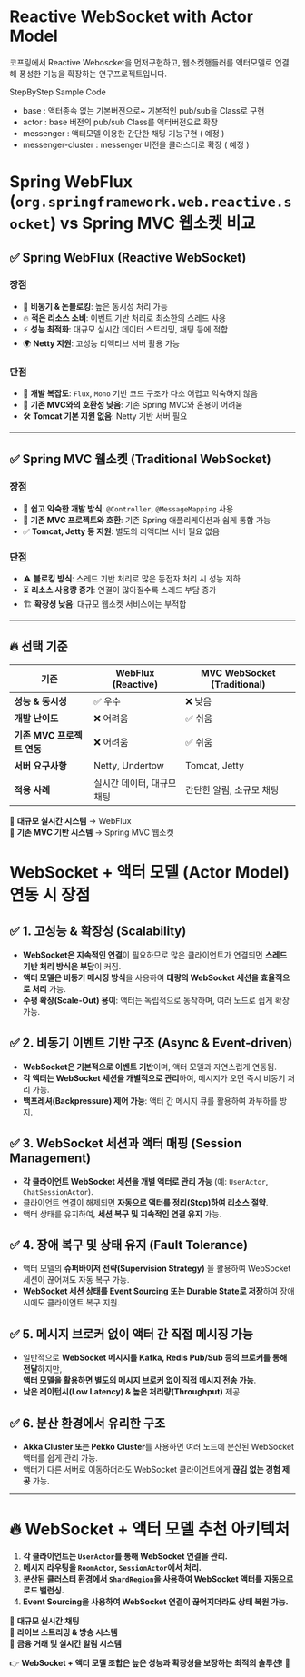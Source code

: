 # Reactive WebSocket with Actor Model

코프링에서 Reactive Weboscket을 먼저구현하고, 웹소켓핸들러를 액터모델로 연결해 풍성한 기능을 확장하는 연구프로젝트입니다.  


StepByStep Sample Code

- base : 액터종속 없는 기본버전으로~ 기본적인 pub/sub을 Class로 구현
- actor : base 버전의 pub/sub Class를 액터버전으로 확장
- messenger : 액터모델 이용한 간단한 채팅 기능구현 ( 예정 )
- messenger-cluster : messenger 버전을 클러스터로 확장 ( 예정 )

# Spring WebFlux (`org.springframework.web.reactive.socket`) vs Spring MVC 웹소켓 비교

## ✅ Spring WebFlux (Reactive WebSocket)
### 장점
- 🚀 **비동기 & 논블로킹**: 높은 동시성 처리 가능
- 🔥 **적은 리소스 소비**: 이벤트 기반 처리로 최소한의 스레드 사용
- ⚡ **성능 최적화**: 대규모 실시간 데이터 스트리밍, 채팅 등에 적합
- 🌍 **Netty 지원**: 고성능 리액티브 서버 활용 가능

### 단점
- 🧩 **개발 복잡도**: `Flux`, `Mono` 기반 코드 구조가 다소 어렵고 익숙하지 않음
- 🔄 **기존 MVC와의 호환성 낮음**: 기존 Spring MVC와 혼용이 어려움
- 🛠 **Tomcat 기본 지원 없음**: Netty 기반 서버 필요

---

## ✅ Spring MVC 웹소켓 (Traditional WebSocket)
### 장점
- 🎯 **쉽고 익숙한 개발 방식**: `@Controller`, `@MessageMapping` 사용
- 🔄 **기존 MVC 프로젝트와 호환**: 기존 Spring 애플리케이션과 쉽게 통합 가능
- ✅ **Tomcat, Jetty 등 지원**: 별도의 리액티브 서버 필요 없음

### 단점
- ⚠️ **블로킹 방식**: 스레드 기반 처리로 많은 동접자 처리 시 성능 저하
- ⏳ **리소스 사용량 증가**: 연결이 많아질수록 스레드 부담 증가
- 🏗 **확장성 낮음**: 대규모 웹소켓 서비스에는 부적합

---

## 🔥 선택 기준
| 기준 | WebFlux (Reactive) | MVC WebSocket (Traditional) |
|------|---------------------|----------------------------|
| **성능 & 동시성** | ✅ 우수 | ❌ 낮음 |
| **개발 난이도** | ❌ 어려움 | ✅ 쉬움 |
| **기존 MVC 프로젝트 연동** | ❌ 어려움 | ✅ 쉬움 |
| **서버 요구사항** | Netty, Undertow | Tomcat, Jetty |
| **적용 사례** | 실시간 데이터, 대규모 채팅 | 간단한 알림, 소규모 채팅 |

🔹 **대규모 실시간 시스템** → WebFlux  
🔹 **기존 MVC 기반 시스템** → Spring MVC 웹소켓  

# WebSocket + 액터 모델 (Actor Model) 연동 시 장점

## ✅ 1. 고성능 & 확장성 (Scalability)
- **WebSocket은 지속적인 연결**이 필요하므로 많은 클라이언트가 연결되면 **스레드 기반 처리 방식은 부담**이 커짐.
- **액터 모델은 비동기 메시징 방식**을 사용하여 **대량의 WebSocket 세션을 효율적으로 처리** 가능.
- **수평 확장(Scale-Out) 용이**: 액터는 독립적으로 동작하며, 여러 노드로 쉽게 확장 가능.

## ✅ 2. 비동기 이벤트 기반 구조 (Async & Event-driven)
- **WebSocket은 기본적으로 이벤트 기반**이며, 액터 모델과 자연스럽게 연동됨.
- **각 액터는 WebSocket 세션을 개별적으로 관리**하여, 메시지가 오면 즉시 비동기 처리 가능.
- **백프레셔(Backpressure) 제어 가능**: 액터 간 메시지 큐를 활용하여 과부하를 방지.

## ✅ 3. WebSocket 세션과 액터 매핑 (Session Management)
- **각 클라이언트 WebSocket 세션을 개별 액터로 관리 가능** (예: `UserActor`, `ChatSessionActor`).
- 클라이언트 연결이 해제되면 **자동으로 액터를 정리(Stop)하여 리소스 절약**.
- 액터 상태를 유지하여, **세션 복구 및 지속적인 연결 유지** 가능.

## ✅ 4. 장애 복구 및 상태 유지 (Fault Tolerance)
- 액터 모델의 **슈퍼바이저 전략(Supervision Strategy)** 을 활용하여 WebSocket 세션이 끊어져도 자동 복구 가능.
- **WebSocket 세션 상태를 Event Sourcing 또는 Durable State로 저장**하여 장애 시에도 클라이언트 복구 지원.

## ✅ 5. 메시지 브로커 없이 액터 간 직접 메시징 가능
- 일반적으로 **WebSocket 메시지를 Kafka, Redis Pub/Sub 등의 브로커를 통해 전달**하지만,  
  **액터 모델을 활용하면 별도의 메시지 브로커 없이 직접 메시지 전송 가능**.
- **낮은 레이턴시(Low Latency) & 높은 처리량(Throughput)** 제공.

## ✅ 6. 분산 환경에서 유리한 구조
- **Akka Cluster 또는 Pekko Cluster**를 사용하면 여러 노드에 분산된 WebSocket 액터를 쉽게 관리 가능.
- 액터가 다른 서버로 이동하더라도 WebSocket 클라이언트에게 **끊김 없는 경험 제공** 가능.

---

# 🔥 WebSocket + 액터 모델 추천 아키텍처
1. **각 클라이언트는 `UserActor`를 통해 WebSocket 연결을 관리.**
2. **메시지 라우팅을 `RoomActor`, `SessionActor`에서 처리.**
3. **분산된 클러스터 환경에서 `ShardRegion`을 사용하여 WebSocket 액터를 자동으로 로드 밸런싱.**
4. **Event Sourcing을 사용하여 WebSocket 연결이 끊어지더라도 상태 복원 가능.**

🔹 **대규모 실시간 채팅**  
🔹 **라이브 스트리밍 & 방송 시스템**  
🔹 **금융 거래 및 실시간 알림 시스템**

👉 **WebSocket + 액터 모델 조합은 높은 성능과 확장성을 보장하는 최적의 솔루션!** 🚀
